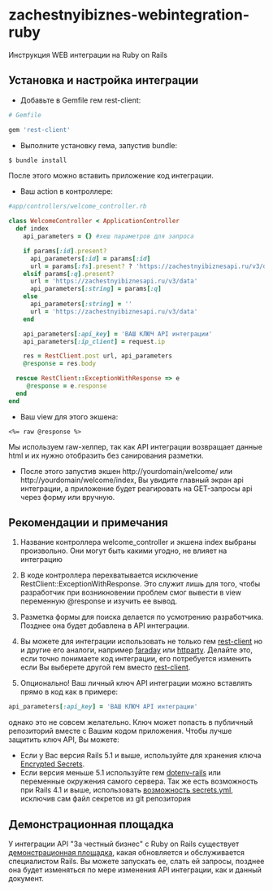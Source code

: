 # zachestnyibiznes-webintegration-ruby
Инструкция WEB интеграции на Ruby on Rails

## Установка и настройка интеграции

* Добавьте в Gemfile гем rest-client:

```ruby
# Gemfile

gem 'rest-client'
```

* Выполните установку гема, запустив bundle:

```bash
$ bundle install
```

После этого можно вставить приложение код интеграции.

* Ваш action в контроллере:

```ruby
#app/controllers/welcome_controller.rb

class WelcomeController < ApplicationController
  def index    
    api_parameters = {} #хеш параметров для запроса

    if params[:id].present?
      api_parameters[:id] = params[:id]
      url = params[:fs].present? ? 'https://zachestnyibiznesapi.ru/v3/data/fs' : 'https://zachestnyibiznesapi.ru/v3/data/card'
    elsif params[:q].present?
      url = 'https://zachestnyibiznesapi.ru/v3/data'
      api_parameters[:string] = params[:q]
    else
      api_parameters[:string] = ''
      url = 'https://zachestnyibiznesapi.ru/v3/data'
    end

    api_parameters[:api_key] = 'ВАШ КЛЮЧ API интеграции'
    api_parameters[:ip_client] = request.ip    

    res = RestClient.post url, api_parameters
    @response = res.body

  rescue RestClient::ExceptionWithResponse => e
     @response = e.response
  end
end
```

* Ваш view для этого экшена:

```erb
<%= raw @response %>
```

Мы используем raw-хелпер, так как API интеграции возвращает данные html и их нужно отобразить без санирования разметки.

* После этого запустив экшен http://yourdomain/welcome/ или http://yourdomain/welcome/index, Вы увидите главный экран api интеграции, а приложение будет реагировать на GET-запросы api через форму или вручную.

## Рекомендации и примечания
1. Название контроллера welcome_controller и экшена index выбраны произвольно. Они могут быть какими угодно, не влияет на интеграцию

2. В коде контроллера перехватывается исключение RestClient::ExceptionWithResponse. Это служит лишь для того, чтобы разработчик при возникновении проблем смог вывести в view переменную @response и изучить ее вывод.

3. Разметка формы для поиска делается по усмотрению разработчика. Позднее она будет добавлена в API интеграции.

4. Вы можете для интеграции использовать не только гем [rest-client](https://github.com/rest-client/rest-client) но и другие его аналоги, например [faraday](https://github.com/lostisland/faraday) или [httparty](https://github.com/jnunemaker/httparty). Делайте это, если точно понимаете код интеграции, его потребуется изменить если Вы выберете другой гем вместо [rest-client](https://github.com/rest-client/rest-client). 

5. Опционально! Ваш личный ключ API интеграции можно вставлять прямо в код как в примере:

```ruby
api_parameters[:api_key] = 'ВАШ КЛЮЧ API интеграции'
```
однако это не совсем желательно. Ключ может попасть в публичный репозиторий вместе с Вашим кодом приложения. Чтобы лучше защитить ключ API, Вы можете:

* Если у Вас версия Rails 5.1 и выше, используйте для хранения ключа [Encrypted Secrets](http://edgeguides.rubyonrails.org/5_1_release_notes.html#encrypted-secrets). 
* Если версия меньше 5.1 используйте гем [dotenv-rails](https://github.com/bkeepers/dotenv) или переменные окружения самого сервера. Так же есть возможность при Rails 4.1 и выше, использовать [возможность secrets.yml](http://rusrails.ru/4_1_release_notes#config-secrets-yml), исключив сам файл секретов из git репозитория

## Демонстрационная площадка

У интеграции API "За честный бизнес" c Ruby on Rails существует [демонстрационная площадка](http://chestbiz.herokuapp.com/), какая обновляется и обслуживается специалистом Rails. Вы можете запускать ее, слать ей запросы, позднее она будет изменяться по мере изменения API интеграции, как и данный документ.
